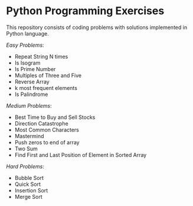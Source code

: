 # Python Programming Exercises

This repository consists of coding problems with solutions implemented in Python language.

*Easy Problems*:
- Repeat String N times
- Is Isogram
- Is Prime Number
- Multiples of Three and Five
- Reverse Array
- k most frequent elements
- Is Palindrome

*Medium Problems*:
- Best Time to Buy and Sell Stocks
- Direction Catastrophe
- Most Common Characters
- Mastermind
- Push zeros to end of array
- Two Sum
-  Find First and Last Position of Element in Sorted Array

*Hard Problems*:
- Bubble Sort
- Quick Sort
- Insertion Sort
- Merge Sort
